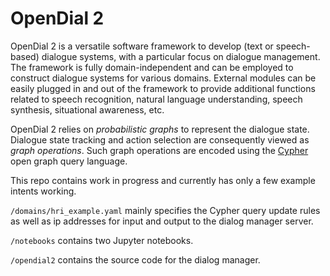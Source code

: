 # OpenDial 2

OpenDial 2 is a versatile software framework to develop (text or speech-based) dialogue systems, with a particular focus on dialogue management. The framework is fully domain-independent and can be employed to construct dialogue systems for various domains. External modules can be easily plugged in and out of the framework to provide additional functions related to speech recognition, natural language understanding, speech synthesis, situational awareness, etc. 

OpenDial 2 relies on *probabilistic graphs* to represent the dialogue state. Dialogue state tracking and action selection are consequently viewed as *graph operations*.  Such graph operations are encoded using the [Cypher](https://docs.memgraph.com/cypher-manual) open graph query language.

This repo contains work in progress and currently has only a few example intents working.

`/domains/hri_example.yaml` mainly specifies the Cypher query update rules as well as ip addresses for input and output to the dialog manager server.

`/notebooks` contains two Jupyter notebooks. 

`/opendial2` contains the source code for the dialog manager. 

